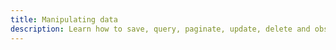 ```yaml
---
title: Manipulating data
description: Learn how to save, query, paginate, update, delete and observe data in DataStore.
---
```


<inline-fragment platform="ios" src="~/lib/datastore/fragments/native_common/data-access.md"></inline-fragment>
<inline-fragment platform="android" src="~/lib/datastore/fragments/native_common/data-access.md"></inline-fragment>
<inline-fragment platform="js" src="~/lib/datastore/fragments/native_common/data-access.md"></inline-fragment>